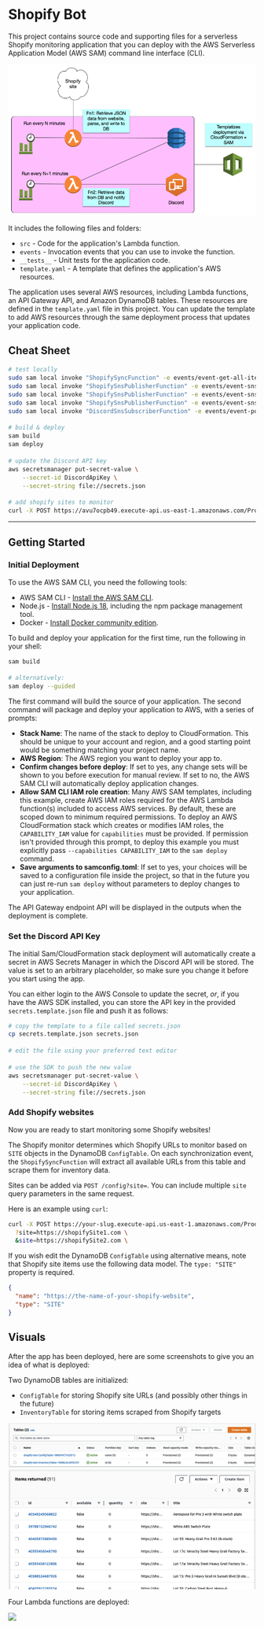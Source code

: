 # Shopify Bot

This project contains source code and supporting files for a serverless Shopify monitoring application that you can deploy with the AWS Serverless Application Model (AWS SAM) command line interface (CLI). 

![](_docs/shopify-bot.png)

It includes the following files and folders:

- `src` - Code for the application's Lambda function.
- `events` - Invocation events that you can use to invoke the function.
- `__tests__` - Unit tests for the application code. 
- `template.yaml` - A template that defines the application's AWS resources.

The application uses several AWS resources, including Lambda functions, an API Gateway API, and Amazon DynamoDB tables. These resources are defined in the `template.yaml` file in this project. You can update the template to add AWS resources through the same deployment process that updates your application code.

## Cheat Sheet

```bash
# test locally
sudo sam local invoke "ShopifySyncFunction" -e events/event-get-all-items.json
sudo sam local invoke "ShopifySnsPublisherFunction" -e events/event-sns-back-in-stock.json
sudo sam local invoke "ShopifySnsPublisherFunction" -e events/event-sns-sold-out.json
sudo sam local invoke "ShopifySnsPublisherFunction" -e events/event-sns-quantity-changed.json
sudo sam local invoke "DiscordSnsSubscriberFunction" -e events/event-post-item.json # NOT WORKING YET

# build & deploy
sam build
sam deploy

# update the Discord API key
aws secretsmanager put-secret-value \
    --secret-id DiscordApiKey \
    --secret-string file://secrets.json
    
# add shopify sites to monitor
curl -X POST https://avu7ocpb49.execute-api.us-east-1.amazonaws.com/Prod/config\?site\=https://shop.someShopifySite.com/products/product1.js\&site\=https://shop.someShopifySite.com/products/product2.js\&site\=https://shop.someShopifySite.com/products/product3.js.js
```

---

## Getting Started

### Initial Deployment

To use the AWS SAM CLI, you need the following tools:

* AWS SAM CLI - [Install the AWS SAM CLI](https://docs.aws.amazon.com/serverless-application-model/latest/developerguide/serverless-sam-cli-install.html).
* Node.js - [Install Node.js 18](https://nodejs.org/en/), including the npm package management tool.
* Docker - [Install Docker community edition](https://hub.docker.com/search/?type=edition&offering=community).

To build and deploy your application for the first time, run the following in your shell:

```bash
sam build

# alternatively:
sam deploy --guided
```

The first command will build the source of your application. The second command will package and deploy your application to AWS, with a series of prompts:

* **Stack Name**: The name of the stack to deploy to CloudFormation. This should be unique to your account and region, and a good starting point would be something matching your project name.
* **AWS Region**: The AWS region you want to deploy your app to.
* **Confirm changes before deploy**: If set to yes, any change sets will be shown to you before execution for manual review. If set to no, the AWS SAM CLI will automatically deploy application changes.
* **Allow SAM CLI IAM role creation**: Many AWS SAM templates, including this example, create AWS IAM roles required for the AWS Lambda function(s) included to access AWS services. By default, these are scoped down to minimum required permissions. To deploy an AWS CloudFormation stack which creates or modifies IAM roles, the `CAPABILITY_IAM` value for `capabilities` must be provided. If permission isn't provided through this prompt, to deploy this example you must explicitly pass `--capabilities CAPABILITY_IAM` to the `sam deploy` command.
* **Save arguments to samconfig.toml**: If set to yes, your choices will be saved to a configuration file inside the project, so that in the future you can just re-run `sam deploy` without parameters to deploy changes to your application.

The API Gateway endpoint API will be displayed in the outputs when the deployment is complete.

### Set the Discord API Key

The initial Sam/CloudFormation stack deployment will automatically create a secret in AWS Secrets Manager in which the 
Discord API will be stored. The value is set to an arbitrary placeholder, so make sure you change it before you start 
using the app.  

You can either login to the AWS Console to update the secret, _or_, if you have the AWS SDK installed, you can store the API key in the provided `secrets.template.json` file and push it as follows:

```bash
# copy the template to a file called secrets.json
cp secrets.template.json secrets.json

# edit the file using your preferred text editor

# use the SDK to push the new value
aws secretsmanager put-secret-value \
    --secret-id DiscordApiKey \
    --secret-string file://secrets.json
```

### Add Shopify websites

Now you are ready to start monitoring some Shopify websites!

The Shopify monitor determines which Shopify URLs to monitor based on `SITE` objects in the DynamoDB `ConfigTable`. On
each synchronization event, the `ShopifySyncFunction` will extract all available URLs from this table and scrape them 
for inventory data.

Sites can be added via `POST /config?site=`. You can include multiple `site` query parameters in the same request.

Here is an example using `curl`:

```bash
curl -X POST https://your-slug.execute-api.us-east-1.amazonaws.com/Prod/config\
  ?site=https://shopifySite1.com \
  &site=https://shopifySite2.com \
```

If you wish edit the DynamoDB `ConfigTable` using alternative means, note that Shopify site items use the following data 
model. The `type: "SITE"` property is required.

```json
{
  "name": "https://the-name-of-your-shopify-website",
  "type": "SITE"
}
```

## Visuals

After the app has been deployed, here are some screenshots to give you an idea of what is deployed:

Two DynamoDB tables are initialized:
- `ConfigTable` for storing Shopify site URLs (and possibly other things in the future)
- `InventoryTable` for storing items scraped from Shopify targets

![](_docs/dynamo-tables.png)
![](_docs/inventory-table.png)

Four Lambda functions are deployed:

![](_docs/lambda-functions.png)
